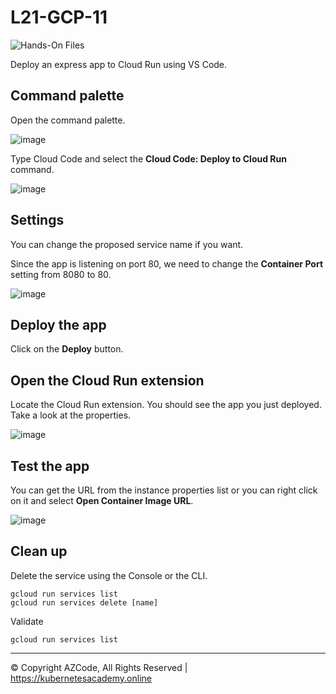 
# L21-GCP-11

![Hands-On Files](https://kubernetesacademy.online/wp-content/uploads/2021/06/checked-files-50px.png)

Deploy an express app to Cloud Run using VS Code.

## Command palette

Open the command palette.

![image](https://kubernetesacademy.online/wp-content/uploads/2022/07/L12-GCP-11-01.png)

Type Cloud Code and select the **Cloud Code: Deploy to Cloud Run** command.

![image](https://kubernetesacademy.online/wp-content/uploads/2022/07/L12-GCP-11-02.png)

## Settings

You can change the proposed service name if you want.

Since the app is listening on port 80, we need to change the **Container Port** setting from 8080 to 80.

![image](https://kubernetesacademy.online/wp-content/uploads/2022/07/L12-GCP-11-03.png)

## Deploy the app

Click on the **Deploy** button.

## Open the Cloud Run extension

Locate the Cloud Run extension. You should see the app you just deployed. Take a look at the properties.

![image](https://kubernetesacademy.online/wp-content/uploads/2022/07/L12-GCP-11-04.png)

## Test the app

You can get the URL from the instance properties list or you can right click on it and select **Open Container Image URL**.

![image](https://kubernetesacademy.online/wp-content/uploads/2022/07/L12-GCP-11-05.png)

## Clean up

Delete the service using the Console or the CLI.

    gcloud run services list
    gcloud run services delete [name]

Validate

    gcloud run services list 

---

© Copyright AZCode, All Rights Reserved | https://kubernetesacademy.online